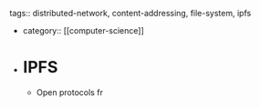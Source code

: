 tags:: distributed-network, content-addressing, file-system, ipfs

- category:: [[computer-science]]
- # IPFS
	- Open protocols fr